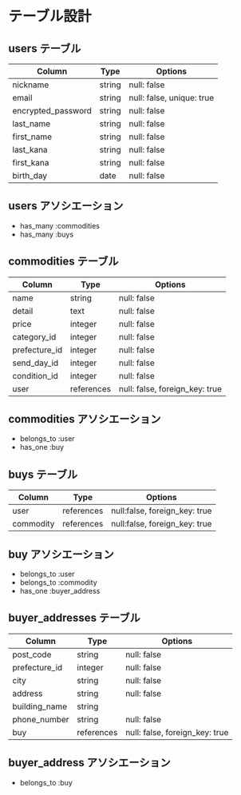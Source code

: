 # テーブル設計

## users テーブル

| Column               | Type    | Options     |
| -------------------- | ------  | ----------- |
| nickname             | string  | null: false |
| email                | string  | null: false, unique: true|
| encrypted_password   | string  | null: false |
| last_name            | string  | null: false |
| first_name           | string  | null: false |
| last_kana            | string  | null: false |
| first_kana           | string  | null: false |
| birth_day            | date    | null: false |

## users アソシエーション

- has_many :commodities
- has_many :buys

## commodities テーブル

| Column             | Type       | Options     |
| ------------------ | ---------- | ----------- |
| name               | string     | null: false |
| detail             | text       | null: false |
| price              | integer    | null: false |
| category_id        | integer       | null: false |
| prefecture_id      | integer    | null: false |
| send_day_id        | integer     | null: false |
| condition_id       | integer     | null: false |
| user               | references | null: false, foreign_key: true|

## commodities アソシエーション

- belongs_to :user
- has_one :buy

## buys テーブル

| Column             | Type       | Options     |
| ------------------ | ---------- | ----------- |
| user               | references | null:false, foreign_key: true|
| commodity          | references | null:false, foreign_key: true|

## buy アソシエーション

- belongs_to :user
- belongs_to :commodity
- has_one :buyer_address

## buyer_addresses テーブル

| Column             | Type      | Options     |
| ------------------ | --------- | ----------- |
| post_code          | string    | null: false |
| prefecture_id      | integer   | null: false |
| city               | string    | null: false |
| address            | string    | null: false |
| building_name      | string    |             |
| phone_number       | string    | null: false |
| buy                | references| null: false, foreign_key: true|

## buyer_address アソシエーション

- belongs_to :buy

